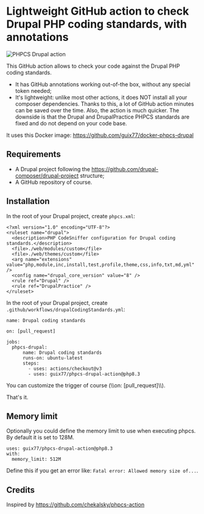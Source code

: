 # Lightweight GitHub action to check Drupal PHP coding standards, with annotations

![PHPCS Drupal action](./resources/images/phpcs-drupal-action.png)

This GitHub action allows to check your code against the Drupal PHP coding standards.

+ It has GitHub annotations working out-of-the box, without any special token needed;
+ It's lightweight: unlike most other actions, it does NOT install all your composer dependencies. Thanks to this, a lot of GitHub action minutes can be saved over the time. Also, the action is much quicker. The downside is that the Drupal and DrupalPractice PHPCS standards are fixed and do not depend on your code base.

It uses this Docker image: https://github.com/guix77/docker-phpcs-drupal

## Requirements

+ A Drupal project following the https://github.com/drupal-composer/drupal-project structure;
+ A GitHub repository of course.

## Installation

In the root of your Drupal project, create ````phpcs.xml````:

````
<?xml version="1.0" encoding="UTF-8"?>
<ruleset name="drupal">
  <description>PHP CodeSniffer configuration for Drupal coding standards.</description>
  <file>./web/modules/custom</file>
  <file>./web/themes/custom</file>
  <arg name="extensions" value="php,module,inc,install,test,profile,theme,css,info,txt,md,yml" />
  <config name="drupal_core_version" value="8" />
  <rule ref="Drupal" />
  <rule ref="DrupalPractice" />
</ruleset>
````

In the root of your Drupal project, create ````.github/workflows/drupalCodingStandards.yml````:

````
name: Drupal coding standards

on: [pull_request]

jobs:
  phpcs-drupal:
      name: Drupal coding standards
      runs-on: ubuntu-latest
      steps:
        - uses: actions/checkout@v3
        - uses: guix77/phpcs-drupal-action@php8.3
````

You can customize the trigger of course (\\\\on: [pull_request]\\\\).

That's it.

## Memory limit

Optionally you could define the memory limit to use when executing phpcs. By default it is set to 128M.

````
uses: guix77/phpcs-drupal-action@php8.3
with:
  memory_limit: 512M
````

Define this if you get an error like: `Fatal error: Allowed memory size of...`.

## Credits

Inspired by https://github.com/chekalsky/phpcs-action
